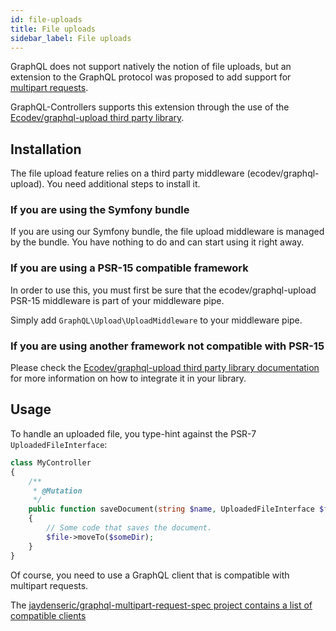 ```yaml
---
id: file-uploads
title: File uploads
sidebar_label: File uploads
---
```


GraphQL does not support natively the notion of file uploads, but an extension to the GraphQL protocol was proposed
to add support for [multipart requests](https://github.com/jaydenseric/graphql-multipart-request-spec).

GraphQL-Controllers supports this extension through the use of the [Ecodev/graphql-upload third party library](https://github.com/Ecodev/graphql-upload).

## Installation

The file upload feature relies on a third party middleware (ecodev/graphql-upload). You need additional steps
to install it.

### If you are using the Symfony bundle

If you are using our Symfony bundle, the file upload middleware is managed by the bundle. You have nothing to do
and can start using it right away.

### If you are using a PSR-15 compatible framework

In order to use this, you must first be sure that the ecodev/graphql-upload PSR-15 middleware is part of your middleware pipe.

Simply add `GraphQL\Upload\UploadMiddleware` to your middleware pipe.

### If you are using another framework not compatible with PSR-15

Please check the [Ecodev/graphql-upload third party library documentation](https://github.com/Ecodev/graphql-upload)
for more information on how to integrate it in your library.

## Usage

To handle an uploaded file, you type-hint against the PSR-7 `UploadedFileInterface`:


```php
class MyController
{
    /**
     * @Mutation
     */
    public function saveDocument(string $name, UploadedFileInterface $file): Document
    {
        // Some code that saves the document.
        $file->moveTo($someDir);
    }
}
```

Of course, you need to use a GraphQL client that is compatible with multipart requests.

The [jaydenseric/graphql-multipart-request-spec project contains a list of compatible clients](https://github.com/jaydenseric/graphql-multipart-request-spec#client)
